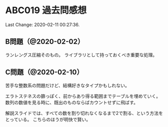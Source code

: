 # ABC019 過去問感想

Last Change: 2020-02-11 00:27:36.

## B問題（@2020-02-02）

ランレングス圧縮そのもの。
ライブラリとして持っておくべき重要な処理。

## C問題（@2020-02-10）

苦手な整数系の問題だけど、結構好きなタイプかもしれない。

エラトステネスの篩っぽく、前からあり得る範囲までテーブルを埋めていく。
数列の数値を見る時に、既出のものならばカウントせずに飛ばす。

解説スライドでは、すべての数を割り切れなくなるまで2で割る、という方法をとっている。
こちらのほうが明快で賢い。


